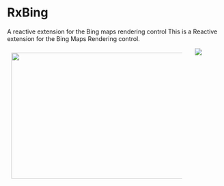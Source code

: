 # RxBing
A reactive extension for the Bing maps rendering control
This is a Reactive extension for the Bing Maps Rendering control.

<span style="float: left;max-width: 400px;padding: 10px;margin-right:10px;"><a href="https://cloud.githubusercontent.com/assets/7635865/9671491/4f7a57a8-5261-11e5-9d94-11e007d813f5.png" target="_blank"><img width="800" height="295" src="https://cloud.githubusercontent.com/assets/7635865/9671491/4f7a57a8-5261-11e5-9d94-11e007d813f5.png"></a>
</span>

<span style="display:inline;padding: 10px;">
   <a href="https://cloud.githubusercontent.com/assets/7635865/9719413/0923478a-5552-11e5-9c16-7b6a1fab3e95.gif" target="_blank">
     <img src="https://cloud.githubusercontent.com/assets/7635865/9719413/0923478a-5552-11e5-9c16-7b6a1fab3e95.gif" style="display: inline-block;">
   </a>
</span>
